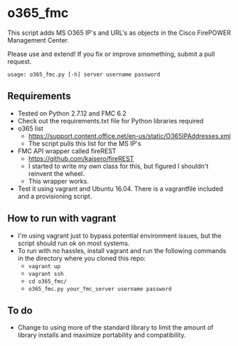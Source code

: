 # o365_fmc
This script adds MS O365 IP's and URL's as objects in the Cisco FirePOWER Management Center.

Please use and extend! If you fix or improve smomething, submit a pull request.

<code>usage: o365_fmc.py [-h] server username password</code>
  
## Requirements
- Tested on Python 2.7.12 and FMC 6.2
- Check out the requirements.txt file for Python libraries required
- o365 list
  - https://support.content.office.net/en-us/static/O365IPAddresses.xml
  - The script pulls this list for the MS IP's
- FMC API wrapper called fireREST
  - https://github.com/kaisero/fireREST
  - I started to write my own class for this, but figured I shouldn't reinvent the wheel.
  - This wrapper works.
- Test it using vagrant and Ubuntu 16.04. There is a vagrantfile included and a provisioning script.

## How to run with vagrant
- I'm using vagrant just to bypass potential environment issues, but the script should run ok on most systems.
- To run with no hassles, install vagrant and run the following commands in the directory where you cloned this repo:
  - <code>vagrant up</code>
  - <code>vagrant ssh</code>
  - <code>cd o365_fmc/</code>
  - <code>o365_fmc.py your_fmc_server username password</code>

## To do
  - Change to using more of the standard library to limit the amount of library installs and maximize portability and compatibility.
